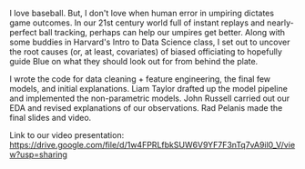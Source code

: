 I love baseball. But, I don't love when human error in umpiring dictates game outcomes. In our 21st century world 
full of instant replays and nearly-perfect ball tracking, perhaps can help our umpires get better. Along with some 
buddies in Harvard's Intro to Data Science class, I set out to uncover the root causes (or, at least, covariates) of 
biased officiating to hopefully guide Blue on what they should look out for from behind the plate.

I wrote the code for data cleaning + feature engineering, the final few models, and initial explanations. Liam
Taylor drafted up the model pipeline and implemented the non-parametric models. John Russell carried out our EDA
and revised explanations of our observations. Rad Pelanis made the final slides and video. 

Link to our video presentation: https://drive.google.com/file/d/1w4FPRLfbkSUW6V9YF7F3nTq7vA9il0_V/view?usp=sharing
